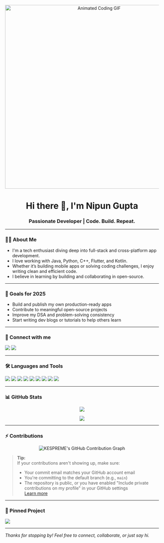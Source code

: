 <p align="center">
  <img src="https://media.giphy.com/media/qgQUggAC3Pfv687qPC/giphy.gif" alt="Animated Coding GIF" width="600"/>
</p>

<h1 align="center">Hi there 👋, I'm Nipun Gupta</h1>
<h3 align="center">Passionate Developer | Code. Build. Repeat.</h3>

---

### 👨‍💻 About Me

- I'm a tech enthusiast diving deep into full-stack and cross-platform app development.  
- I love working with Java, Python, C++, Flutter, and Kotlin.  
- Whether it’s building mobile apps or solving coding challenges, I enjoy writing clean and efficient code.  
- I believe in learning by building and collaborating in open-source.  

---

### 🎯 Goals for 2025

- Build and publish my own production-ready apps  
- Contribute to meaningful open-source projects  
- Improve my DSA and problem-solving consistency  
- Start writing dev blogs or tutorials to help others learn  

---

### 🔗 Connect with me  
<p align="left">
  <a href="https://github.com/KESPREME" target="_blank"><img src="https://img.icons8.com/ios-glyphs/30/000000/github.png" /></a>
  <a href="https://www.linkedin.com/in/nipun-gupta-198b90175" target="_blank"><img src="https://img.icons8.com/color/48/linkedin.png" /></a>
</p>

---

### 🛠️ Languages and Tools

<p align="left">
  <img src="https://img.icons8.com/color/48/java-coffee-cup-logo--v1.png"/>
  <img src="https://img.icons8.com/color/48/c-plus-plus-logo.png"/>
  <img src="https://img.icons8.com/color/48/c-programming.png"/>
  <img src="https://img.icons8.com/color/48/python--v1.png"/>
  <img src="https://img.icons8.com/color/48/flutter.png"/>
  <img src="https://img.icons8.com/color/48/kotlin.png"/>
  <img src="https://img.icons8.com/color/48/javascript--v1.png"/>
  <img src="https://img.icons8.com/color/48/html-5--v1.png"/>
  <img src="https://img.icons8.com/color/48/css3.png"/>
</p>

---

### 📊 GitHub Stats

<p align="center">
  <img src="https://github-readme-stats.vercel.app/api?username=KESPREME&show_icons=true&theme=tokyonight" />
</p>

<p align="center">
  <img src="https://github-readme-stats.vercel.app/api/top-langs/?username=KESPREME&layout=compact&theme=tokyonight" />
</p>

---

### ⚡ Contributions

<p align="center">
  <img src="https://jandee.vercel.app/KESPREME?scheme=dark&footer=false" alt="KESPREME's GitHub Contribution Graph" />
</p>

> **Tip:**  
> If your contributions aren't showing up, make sure:
> - Your commit email matches your GitHub account email  
> - You're committing to the default branch (e.g., `main`)  
> - The repository is public, or you have enabled "Include private contributions on my profile" in your GitHub settings  
> [Learn more](https://docs.github.com/articles/why-are-my-contributions-not-showing-up-on-my-profile)

---

### 📌 Pinned Project

<a href="https://github.com/KESPREME/music_streaming_app">
  <img align="center" src="https://github-readme-stats.vercel.app/api/pin/?username=KESPREME&repo=music_streaming_app&theme=tokyonight" />
</a>

---

*Thanks for stopping by! Feel free to connect, collaborate, or just say hi.*
